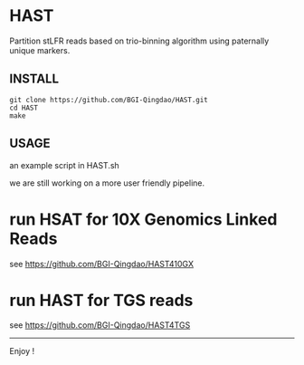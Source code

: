 # HAST
Partition stLFR reads based on trio-binning algorithm using paternally unique markers.

## INSTALL

```
git clone https://github.com/BGI-Qingdao/HAST.git
cd HAST
make
```

## USAGE

an example script in HAST.sh

we are still working on a more user friendly pipeline.

# run HSAT for 10X Genomics Linked Reads 

see https://github.com/BGI-Qingdao/HAST410GX

# run HAST for TGS reads

see https://github.com/BGI-Qingdao/HAST4TGS

____________________________
Enjoy !
